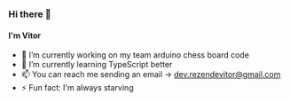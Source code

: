 ### Hi there 👋

#### I'm Vitor

- 🔭 I’m currently working on my team arduino chess board code
- 🌱 I’m currently learning TypeScript better
- 📫 You can reach me sending an email -> dev.rezendevitor@gmail.com
- ⚡ Fun fact: I'm always starving
